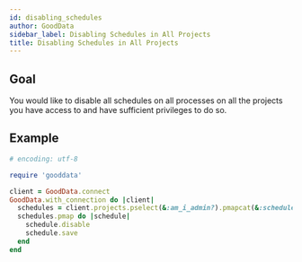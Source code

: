 ```yaml
---
id: disabling_schedules
author: GoodData
sidebar_label: Disabling Schedules in All Projects
title: Disabling Schedules in All Projects
---
```


Goal
-------

You would like to disable all schedules on all processes on all the
projects you have access to and have sufficient privileges to do so.

Example
--------


```ruby
# encoding: utf-8

require 'gooddata'

client = GoodData.connect
GoodData.with_connection do |client|
  schedules = client.projects.pselect(&:am_i_admin?).pmapcat(&:schedules)
  schedules.pmap do |schedule|
    schedule.disable
    schedule.save
  end
end
```

